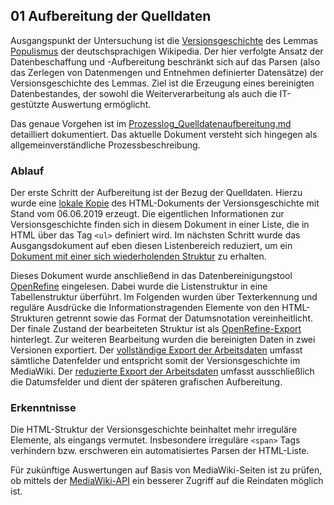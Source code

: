 ## 01 Aufbereitung der Quelldaten

Ausgangspunkt der Untersuchung ist die [Versionsgeschichte](https://de.wikipedia.org/w/index.php?title=Populismus&action=history) des Lemmas [Populismus](https://de.wikipedia.org/wiki/Populismus) der deutschsprachigen Wikipedia. Der hier verfolgte Ansatz der Datenbeschaffung und -Aufbereitung beschränkt sich auf das Parsen (also das Zerlegen von Datenmengen und Entnehmen definierter Datensätze) der Versionsgeschichte des Lemmas. Ziel ist die Erzeugung eines bereinigten Datenbestandes, der sowohl die Weiterverarbeitung als auch die IT-gestützte Auswertung ermöglicht.

Das genaue Vorgehen ist im [Prozesslog_Quelldatenaufbereitung.md](Prozesslog_Quelldatenaufbereitung.md) detailliert dokumentiert. Das aktuelle Dokument versteht sich hingegen als allgemeinverständliche Prozessbeschreibung.

### Ablauf

Der erste Schritt der Aufbereitung ist der Bezug der Quelldaten. Hierzu wurde eine [lokale Kopie](20190606_Quelldaten_Populismus.html) des HTML-Dokuments der Versionsgeschichte mit Stand vom 06.06.2019 erzeugt. Die eigentlichen Informationen zur Versionsgeschichte finden sich in diesem Dokument in einer Liste, die in HTML über das Tag `<ul>` definiert wird. Im nächsten Schritt wurde das Ausgangsdokument auf eben diesen Listenbereich reduziert, um ein [Dokument mit einer sich wiederholenden Struktur](20190606_Quelldaten_Populismus_reduziert.html) zu erhalten.

Dieses Dokument wurde anschließend in das Datenbereinigungstool [OpenRefine](http://openrefine.org/) eingelesen. Dabei wurde die Listenstruktur in eine Tabellenstruktur überführt. Im Folgenden wurden über Texterkennung und reguläre Ausdrücke die Informationstragenden Elemente von den HTML-Strukturen getrennt sowie das Format der Datumsnotation vereinheitlicht. Der finale Zustand der bearbeiteten Struktur ist als [OpenRefine-Export](20190613_export_Begriffsgeschichte-2.0-Populismus.openrefine.tar.gz) hinterlegt. Zur weiteren Bearbeitung wurden die bereinigten Daten in zwei Versionen exportiert. Der [vollständige Export der Arbeitsdaten](20190627_Arbeitsdaten_Populismus_vollstaendig.csv) umfasst sämtliche Datenfelder und entspricht somit der Versionsgeschichte im MediaWiki. Der [reduzierte Export der Arbeitsdaten](20190627_Arbeitsdaten_Populismus_nurDatum.csv) umfasst ausschließlich die Datumsfelder und dient der späteren grafischen Aufbereitung.

### Erkenntnisse

Die HTML-Struktur der Versionsgeschichte beinhaltet mehr irreguläre Elemente, als eingangs vermutet. Insbesondere irreguläre `<span>` Tags verhindern bzw. erschweren ein automatisiertes Parsen der HTML-Liste.

Für zukünftige Auswertungen auf Basis von MediaWiki-Seiten ist zu prüfen, ob mittels der [MediaWiki-API](https://www.mediawiki.org/wiki/API:Main_page) ein besserer Zugriff auf die Reindaten möglich ist.